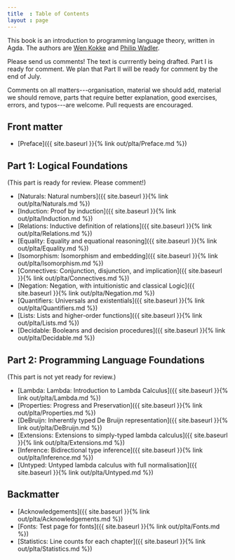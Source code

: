 ```yaml
---
title  : Table of Contents
layout : page
---
```


This book is an introduction to programming language theory, written
in Agda.  The authors are [Wen Kokke][wen] and [Philip Wadler][phil].

Please send us comments!  The text is currrently being drafted.  Part I
is ready for comment. We plan that Part II will be ready for comment
by the end of July.

Comments on all matters---organisation, material we should add,
material we should remove, parts that require better explanation, good
exercises, errors, and typos---are welcome.  Pull requests
are encouraged.



## Front matter

  - [Preface]({{ site.baseurl }}{% link out/plta/Preface.md %})

## Part 1: Logical Foundations

(This part is ready for review. Please comment!)

  - [Naturals: Natural numbers]({{ site.baseurl }}{% link out/plta/Naturals.md %})
  - [Induction: Proof by induction]({{ site.baseurl }}{% link out/plta/Induction.md %})
  - [Relations: Inductive definition of relations]({{ site.baseurl }}{% link out/plta/Relations.md %})
  - [Equality: Equality and equational reasoning]({{ site.baseurl }}{% link out/plta/Equality.md %})
  - [Isomorphism: Isomorphism and embedding]({{ site.baseurl }}{% link out/plta/Isomorphism.md %})
  - [Connectives: Conjunction, disjunction, and implication]({{ site.baseurl }}{% link out/plta/Connectives.md %})
  - [Negation: Negation, with intuitionistic and classical Logic]({{ site.baseurl }}{% link out/plta/Negation.md %})
  - [Quantifiers: Universals and existentials]({{ site.baseurl }}{% link out/plta/Quantifiers.md %})
  - [Lists: Lists and higher-order functions]({{ site.baseurl }}{% link out/plta/Lists.md %})
  - [Decidable: Booleans and decision procedures]({{ site.baseurl }}{% link out/plta/Decidable.md %})

## Part 2: Programming Language Foundations

(This part is not yet ready for review.)

  - [Lambda: Lambda: Introduction to Lambda Calculus]({{ site.baseurl }}{% link out/plta/Lambda.md %})
  - [Properties: Progress and Preservation]({{ site.baseurl }}{% link out/plta/Properties.md %})
  - [DeBruijn: Inherently typed De Bruijn representation]({{ site.baseurl }}{% link out/plta/DeBruijn.md %})
  - [Extensions: Extensions to simply-typed lambda calculus]({{ site.baseurl }}{% link out/plta/Extensions.md %})
  - [Inference: Bidirectional type inference]({{ site.baseurl }}{% link out/plta/Inference.md %})
  - [Untyped: Untyped lambda calculus with full normalisation]({{ site.baseurl }}{% link out/plta/Untyped.md %})

## Backmatter

  - [Acknowledgements]({{ site.baseurl }}{% link out/plta/Acknowledgements.md %})
  - [Fonts: Test page for fonts]({{ site.baseurl }}{% link out/plta/Fonts.md %})
  - [Statistics: Line counts for each chapter]({{ site.baseurl }}{% link out/plta/Statistics.md %})

[wen]: https://github.com/wenkokke
[phil]: http://homepages.inf.ed.ac.uk/wadler/
